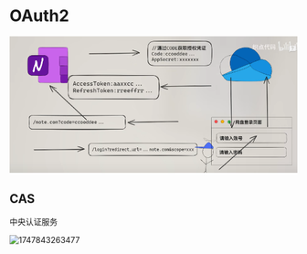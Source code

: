 # OAuth2

![1747079590688](./assets/index/images/1747079590688.png)

## CAS

中央认证服务

![1747843263477](./.assets/index/images/1747843263477.png)
